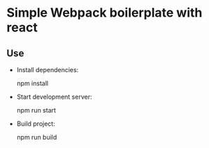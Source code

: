 # Simple Webpack boilerplate with react

## Use
* Install dependencies: 


    npm install
* Start development server:


    npm run start

* Build project:


    npm run build